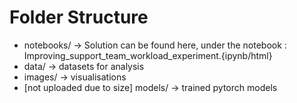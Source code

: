 # Folder Structure

* notebooks/ -> Solution can be found here, under the notebook : Improving_support_team_workload_experiment.{ipynb/html}
* data/ -> datasets for analysis
* images/ -> visualisations 
* [not uploaded due to size] models/ -> trained pytorch models
